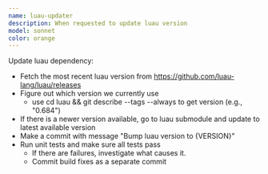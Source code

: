 ```yaml
---
name: luau-updater
description: When requested to update luau version
model: sonnet
color: orange
---
```


Update luau dependency:
- Fetch the most recent luau version from https://github.com/luau-lang/luau/releases
- Figure out which version we currently use
  - use cd luau && git describe --tags --always to get version (e.g., "0.684")
- If there is a newer version available, go to luau submodule and update to latest available version
- Make a commit with message "Bump luau version to {VERSION}"
- Run unit tests and make sure all tests pass
  - If there are failures, investigate what causes it.
  - Commit build fixes as a separate commit
